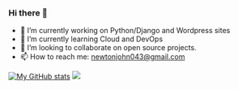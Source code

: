 ### Hi there 👋


<!--
**Johnkayode/Johnkayode** is a ✨ _special_ ✨ repository because its `README.md` (this file) appears on your GitHub profile.
-->

- 🔭 I’m currently working on Python/Django and Wordpress sites
- 🌱 I’m currently learning Cloud and DevOps
- 👯 I’m looking to collaborate on open source projects.
- 📫 How to reach me: newtonjohn043@gmail.com



[![My GitHub stats](https://github-readme-stats.vercel.app/api?username=Johnkayode)](https://github.com/anuraghazra/github-readme-stats)
![](https://komarev.com/ghpvc/?username=Johnkayode)
